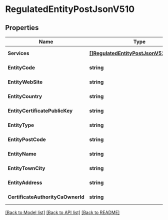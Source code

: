 # RegulatedEntityPostJsonV510

## Properties
Name | Type | Description | Notes
------------ | ------------- | ------------- | -------------
**Services** | [**[]RegulatedEntityPostJsonV510Services**](RegulatedEntityPostJsonV510_services.md) |  | [default to null]
**EntityCode** | **string** |  | [default to null]
**EntityWebSite** | **string** |  | [default to null]
**EntityCountry** | **string** |  | [default to null]
**EntityCertificatePublicKey** | **string** |  | [default to null]
**EntityType** | **string** |  | [default to null]
**EntityPostCode** | **string** |  | [default to null]
**EntityName** | **string** |  | [default to null]
**EntityTownCity** | **string** |  | [default to null]
**EntityAddress** | **string** |  | [default to null]
**CertificateAuthorityCaOwnerId** | **string** |  | [default to null]

[[Back to Model list]](../README.md#documentation-for-models) [[Back to API list]](../README.md#documentation-for-api-endpoints) [[Back to README]](../README.md)


